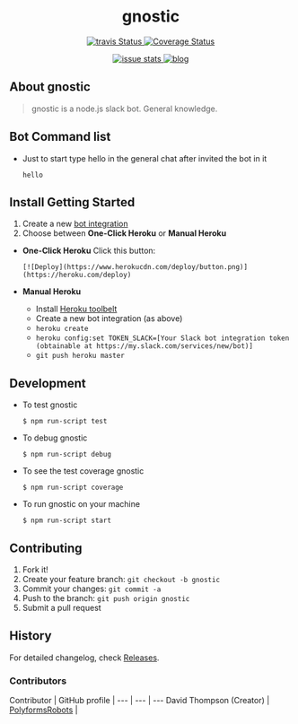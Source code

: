 <h1 align="center">gnostic</h1>
<p align="center">
    <a title='Build Status' href="https://travis-ci.org/PolyformsRobots/gnostic">
        <img src='https://travis-ci.org/PolyformsRobots/gnostic.svg?branch=master' alt='travis Status' />
    </a>
    <a title='coveralls Status' href='https://coveralls.io/r/PolyformsRobots/gnostic'>
        <img src='https://img.shields.io/coveralls/PolyformsRobots/gnostic.svg' alt='Coverage Status' />
    </a>
</p>
<p align="center">
    <a title='closed issue' href='http://issuestats.com/github/PolyformsRobots/gnostic'>
        <img src='http://issuestats.com/github/PolyformsRobots/gnostic/badge/issue' alt='issue stats' />
    </a>
    <a title='blog' href='http://polyforms.net/bots'>
       <img src='https://img.shields.io/badge/style-blog-blue.svg?label=my' alt='blog' />
    </a>
</p>

## About gnostic
>gnostic is a  node.js slack bot.
General knowledge.

## Bot Command list

* Just to start type hello in the general chat after invited the bot in it
   
    ``` hello  ```


## Install Getting Started
1. Create a new [bot integration](https://my.slack.com/services/new/bot)
1. Choose between **One-Click Heroku** or **Manual Heroku**

 - **One-Click Heroku**
       Click this button:

       [![Deploy](https://www.herokucdn.com/deploy/button.png)](https://heroku.com/deploy)

 - **Manual Heroku**
    *  Install [Heroku toolbelt](https://devcenter.heroku.com/articles/getting-started-with-nodejs#set-up)
    * Create a new bot integration (as above)
    *  `heroku create`
    *  `heroku config:set TOKEN_SLACK=[Your Slack bot integration token (obtainable at https://my.slack.com/services/new/bot)]`
    *  `git push heroku master`


## Development

* To test gnostic

    ```$ npm run-script test```

* To debug gnostic

    ```$ npm run-script debug```

* To see the test coverage gnostic

    ```$ npm run-script coverage```

* To run gnostic on your machine

    ```$ npm run-script start```

## Contributing

1. Fork it!
2. Create your feature branch: `git checkout -b gnostic`
3. Commit your changes: `git commit -a `
4. Push to the branch: `git push origin gnostic`
5. Submit a pull request

## History

For detailed changelog, check [Releases](https://github.com/PolyformsRobots/gnostic/releases).

### Contributors

Contributor | GitHub profile | 
--- | --- | ---
David Thompson  (Creator) | [PolyformsRobots](https://github.com/PolyformsRobots) | 

